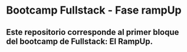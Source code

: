 # Bootcamp Fullstack - Fase rampUp

## Este repositorio corresponde al primer bloque del bootcamp de Fullstack: El RampUp.